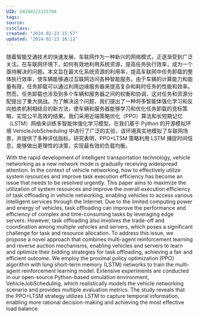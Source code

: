 ```yaml
---
UID: 20240223155706 
tags: 
source: 
cssclass: 
created: "2024-02-23 15:57"
updated: "2024-02-23 16:12"
---
```


随着智能交通技术的快速发展，车联网作为一种新兴的网络模式，正逐渐受到广泛关注。在车联网环境下，如何有效地利用系统资源，提高任务执行效率，成为一个亟待解决的问题。本文旨在最大化系统资源的利用率，提高车联网中任务卸载的整体执行效率，使车辆能够通过互联网访问各种智能服务。由于车辆的计算能力和能量有限，任务卸载可以通过利用边缘服务器来提高复杂和耗时任务的性能和效率。然而，任务卸载也涉及到多个车辆和服务器之间的权衡和协调，这对任务和资源分配提出了重大挑战。为了解决这个问题，我们提出了一种将多智能体强化学习和反向拍卖机制相结合的新方法，使车辆和服务器能够学习和优化任务卸载的竞标策略，实现公平高效的结果。我们采用近端策略优化（PPO）算法和长短期记忆（LSTM）网络来训练多智能体强化学习模型。在我们基于 Python 的开源模拟环境 VehicleJobScheduling 中进行了广泛的实验，该环境真实地模拟了车联网场景，并提供了多种评估指标。研究表明，PPO+LTSM 策略利用 LSTM 捕捉时间信息，能够做出更理性的决策，实现最有效的负载均衡。

With the rapid development of intelligent transportation technology, vehicle networking as a new network mode is gradually receiving widespread attention. In the context of vehicle networking, how to effectively utilize system resources and improve task execution efficiency has become an issue that needs to be resolved urgently. This paper aims to maximize the utilization of system resources and improve the overall execution efficiency of task offloading in vehicle networking, enabling vehicles to access various intelligent services through the Internet. Due to the limited computing power and energy of vehicles, task offloading can improve the performance and efficiency of complex and time-consuming tasks by leveraging edge servers. However, task offloading also involves the trade-off and coordination among multiple vehicles and servers, which poses a significant challenge for task and resource allocation. To address this issue, we propose a novel approach that combines multi-agent reinforcement learning and reverse auction mechanisms, enabling vehicles and servers to learn and optimize their bidding strategies for task offloading, achieving a fair and efficient outcome. We employ the proximal policy optimization (PPO) algorithm with long short-term memory (LSTM) networks to train the multi-agent reinforcement learning model. Extensive experiments are conducted in our open-source Python-based simulation environment, VehicleJobScheduling, which realistically models the vehicle networking scenario and provides multiple evaluation metrics. The study reveals that the PPO+LTSM strategy utilizes LSTM to capture temporal information, enabling more rational decision-making and achieving the most effective load balance.



